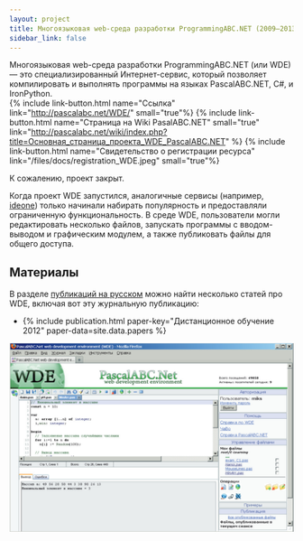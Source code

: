 ```yaml
---
layout: project
title: Многоязыковая web-среда разработки ProgrammingABC.NET (2009–2013)
sidebar_link: false
---
```


Многоязыковая web-среда разработки ProgrammingABC.NET
(или WDE) —
это специализированный Интернет-сервис,
который позволяет компилировать и выполнять программы на языках
PascalABC.NET, C#, и IronPython.  
{% include link-button.html name="Ссылка"
  link="http://pascalabc.net/WDE/" small="true"%}
{% include link-button.html name="Страница на Wiki PasalABC.NET" small="true"
 link="http://pascalabc.net/wiki/index.php?title=Основная_страница_проекта_WDE_PascalABC.NET" %}
{% include link-button.html name="Свидетельство о регистрации ресурса"
  link="/files/docs/registration_WDE.jpeg" small="true"%}

К сожалению, проект закрыт.

Когда проект WDE запустился, аналогичные сервисы (например,
[ideone](https://ideone.com/)) только начинали набирать популярность
и предоставляли ограниченную функциональность.
В среде WDE, пользователи могли редактировать несколько файлов,
запускать программы с вводом-выводом и графическим модулем,
а также публиковать файлы для общего доступа.

## Материалы

В разделе [публикаций на русском](/papers#pubsrus) можно найти несколько
статей про WDE, включая вот эту журнальную публикацию:

* {% include publication.html paper-key="Дистанционное обучение 2012"
  paper-data=site.data.papers %}

![](/img/wde-screenshot.png)